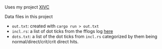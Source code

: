 Uses my project [XIVC](https://github.com/Yurihaia/xivc)  

Data files in this project

* `out.txt`: created with `cargo run > out.txt`
* `incl.rs`: a list of dot ticks from the fflogs log [here](https://www.fflogs.com/reports/zf4X8aJ1kT6cFnLg#fight=45&type=damage-done&view=events&ability=500000)
* `dots.txt`: a list of the dot ticks from `incl.rs` categorized by them being normal/direct/crit/crit direct hits.